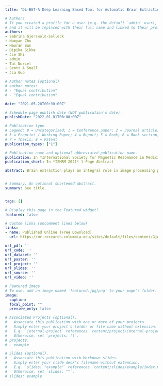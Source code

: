 ```yaml
---
title: "DL-BET-A Deep Learning Based Tool for Automatic Brain Extraction from Structural Magnetic Resonance Images in Mice"

# Authors
# If you created a profile for a user (e.g. the default `admin` user), write the username (folder name) here 
# and it will be replaced with their full name and linked to their profile.
authors:
- Sabrina Gjerswold-Selleck
- Nanyan Zhu
- Haoran Sun
- Dipika Sikka
- Jie Shi
- admin
- Tal Nuriel
- Scott A Small
- Jia Guo

# Author notes (optional)
# author_notes:
# - "Equal contribution"
# - "Equal contribution"

date: "2021-05-20T00:00:00Z"

# Schedule page publish date (NOT publication's date).
publishDate: "2022-01-01T00:00:00Z"

# Publication type.
# Legend: 0 = Uncategorized; 1 = Conference paper; 2 = Journal article;
# 3 = Preprint / Working Paper; 4 = Report; 5 = Book; 6 = Book section;
# 7 = Thesis; 8 = Patent
publication_types: ["1"]

# Publication name and optional abbreviated publication name.
publication: In *International Society for Magnetic Resonance in Medicine (ISMRM)* 1-Page Abstract 
publication_short: In *ISMRM 2021* 1-Page Abstract 

abstract: Brain extraction plays an integral role in image processing pipelines in both human and small animal preclinical MRI studies. Due to lack of state-of-the-art tools for automated brain extraction in rodent research, this step is often performed semi-supervised with manual correction, making it prone to inconsistent results. Here, we perform a multi-model brain extraction study and present a semi-automated preprocessing work ow and deep neural network with a 3D Residual Attention U-Net architecture as the optimal network for automated skull-stripping in neuroimaging analysis pipelines, achieving a DICE score of 0.987 and accuracy of 99.7%.


# Summary. An optional shortened abstract.
summary: See title.


tags: []

# Display this page in the Featured widget?
featured: false

# Custom links (uncomment lines below)
links:
- name: Published Online (Free Download)
  url: https://mr.research.columbia.edu/sites/default/files/content/Gjerswold-Selleck%20DL-BET.pdf

url_pdf: ''
url_code: ''
url_dataset: ''
url_poster: ''
url_project: ''
url_slides: ''
url_source: ''
url_video: ''

# Featured image
# To use, add an image named `featured.jpg/png` to your page's folder. 
image:
  caption:
  focal_point: ""
  preview_only: false

# Associated Projects (optional).
#   Associate this publication with one or more of your projects.
#   Simply enter your project's folder or file name without extension.
#   E.g. `internal-project` references `content/project/internal-project/index.md`.
#   Otherwise, set `projects: []`.
# projects:
# - example

# Slides (optional).
#   Associate this publication with Markdown slides.
#   Simply enter your slide deck's filename without extension.
#   E.g. `slides: "example"` references `content/slides/example/index.md`.
#   Otherwise, set `slides: ""`.
# slides: example
---
```


<!-- {{% callout note %}}
Click the *Cite* button above to demo the feature to enable visitors to import publication metadata into their reference management software.
{{% /callout %}}

{{% callout note %}}
Create your slides in Markdown - click the *Slides* button to check out the example.
{{% /callout %}} -->

<!-- Supplementary notes can be added here, including [code, math, and images](https://wowchemy.com/docs/writing-markdown-latex/). -->
